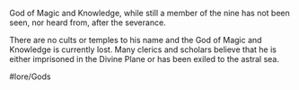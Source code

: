 God of Magic and Knowledge, while still a member of the nine has not been seen, nor heard from, after the severance. 

There are no cults or temples to his name and the God of Magic and Knowledge is currently lost. Many clerics and scholars believe that he is either imprisoned in the Divine Plane or has been exiled to the astral sea.

#lore/Gods